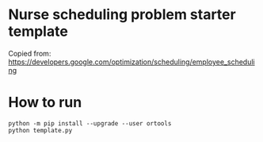 # Nurse scheduling problem starter template

Copied from: https://developers.google.com/optimization/scheduling/employee_scheduling

# How to run
```
python -m pip install --upgrade --user ortools
python template.py
```